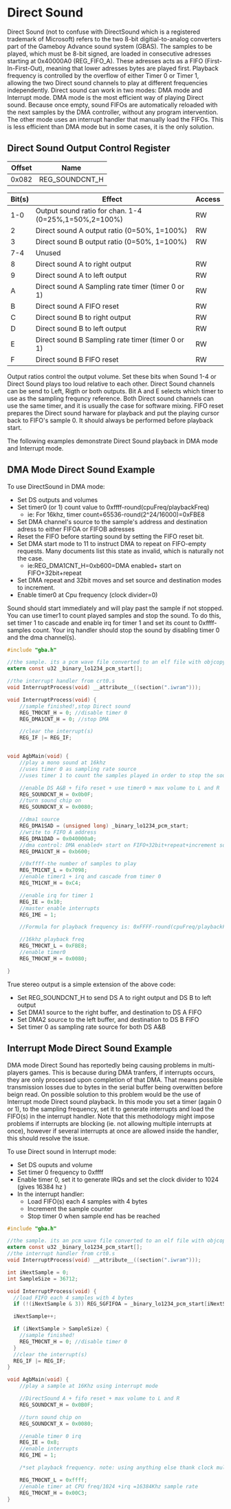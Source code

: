 # Direct Sound

Direct Sound (not to confuse with DirectSound which is a registered trademark of Microsoft) refers to the two 8-bit digitial-to-analog converters part of the Gameboy Advance sound system (GBAS). The samples to be played, which must be 8-bit signed, are loaded in consecutive adresses starting at 0x40000A0 (REG_FIFO_A). These adresses acts as a FIFO (First-In-First-Out), meaning that lower adresses bytes are played first. Playback frequency is controlled by the overflow of either Timer 0 or Timer 1, allowing the two Direct sound channels to play at different frequencies independently. Direct sound can work in two modes: DMA mode and Interrupt mode. DMA mode is the most efficient way of playing Direct sound. Because once empty, sound FIFOs are automatically reloaded with the next samples by the DMA controller, without any program intervention. The other mode uses an interrupt handler that manually load the FIFOs. This is less efficient than DMA mode but in some cases, it is the only solution.

## Direct Sound Output Control Register

| Offset | Name           |
| ------ | -------------- |
| 0x082  | REG_SOUNDCNT_H |

| Bit(s) | Effect                                                | Access |
| ------ | ----------------------------------------------------- | ------ |
| 1-0    | Output sound ratio for chan. 1-4 (0=25%,1=50%,2=100%) | RW     |
| 2      | Direct sound A output ratio (0=50%, 1=100%)           | RW     |
| 3      | Direct sound B output ratio (0=50%, 1=100%)           | RW     |
| 7-4    | Unused                                                |        |
| 8      | Direct sound A to right output                        | RW     |
| 9      | Direct sound A to left output                         | RW     |
| A      | Direct sound A Sampling rate timer (timer 0 or 1)     | RW     |
| B      | Direct sound A FIFO reset                             | RW     |
| C      | Direct sound B to right output                        | RW     |
| D      | Direct sound B to left output                         | RW     |
| E      | Direct sound B Sampling rate timer (timer 0 or 1)     | RW     |
| F      | Direct sound B FIFO reset                             | RW     |

Output ratios control the output volume. Set these bits when Sound 1-4 or Direct Sound plays too loud relative to each other. Direct Sound channels can be send to Left, Rigth or both outputs. Bit A and E selects which timer to use as the sampling frequncy reference. Both Direct sound channels can use the same timer, and it is usually the case for software mixing. FIFO reset prepares the Direct sound harware for playback and put the playing cursor back to FIFO's sample 0. It should always be performed before playback start.

The following examples demonstrate Direct Sound playback in DMA mode and Interrupt mode.

## DMA Mode Direct Sound Example

To use DirectSound in DMA mode:

- Set DS outputs and volumes
- Set timer0 (or 1) count value to 0xffff-round(cpuFreq/playbackFreq)
  - ie: For 16khz, timer count=65536-round(2^24/16000)=0xFBE8
- Set DMA channel's source to the sample's address and destination adress to either FIFOA or FIFOB adresses
- Reset the FIFO before starting sound by setting the FIFO reset bit.
- Set DMA start mode to 11 to instruct DMA to repeat on FIFO-empty requests. Many documents list this state as invalid, which is naturally not the case.
  - ie:REG_DMA1CNT_H=0xb600=DMA enabled+ start on FIFO+32bit+repeat
- Set DMA repeat and 32bit moves and set source and destination modes to increment.
- Enable timer0 at Cpu frequency (clock divider=0)

Sound should start immediately and will play past the sample if not stopped. You can use timer1 to count played samples and stop the sound. To do this, set timer 1 to cascade and enable irq for timer 1 and set its count to 0xffff-samples count. Your irq handler should stop the sound by disabling timer 0 and the dma channel(s).

```C
#include "gba.h"

//the sample. its a pcm wave file converted to an elf file with objcopyroda.exe (devrs.com/gba)
extern const u32 _binary_lo1234_pcm_start[];

//the interrupt handler from crt0.s
void InterruptProcess(void) __attribute__((section(".iwram")));

void InterruptProcess(void) {
    //sample finished!,stop Direct sound
    REG_TM0CNT_H = 0; //disable timer 0
    REG_DMA1CNT_H = 0; //stop DMA

    //clear the interrupt(s)
    REG_IF |= REG_IF;


void AgbMain(void) {
    //play a mono sound at 16khz
    //uses timer 0 as sampling rate source
    //uses timer 1 to count the samples played in order to stop the sound

    //enable DS A&B + fifo reset + use timer0 + max volume to L and R
    REG_SOUNDCNT_H = 0x0b0F;
    //turn sound chip on
    REG_SOUNDCNT_X = 0x0080;

    //dma1 source
    REG_DMA1SAD = (unsigned long) _binary_lo1234_pcm_start;
    //write to FIFO A address
    REG_DMA1DAD = 0x040000a0;
    //dma control: DMA enabled+ start on FIFO+32bit+repeat+increment source&dest
    REG_DMA1CNT_H = 0xb600;

    //0xffff-the number of samples to play
    REG_TM1CNT_L = 0x7098;
    //enable timer1 + irq and cascade from timer 0
    REG_TM1CNT_H = 0xC4;

    //enable irq for timer 1
    REG_IE = 0x10;
    //master enable interrupts
    REG_IME = 1;

    //Formula for playback frequency is: 0xFFFF-round(cpuFreq/playbackFreq)

    //16khz playback freq
    REG_TM0CNT_L = 0xFBE8;
    //enable timer0
    REG_TM0CNT_H = 0x0080;

}
```

True stereo output is a simple extension of the above code:

- Set REG_SOUNDCNT_H to send DS A to right output and DS B to left output
- Set DMA1 source to the right buffer, and destination to DS A FIFO
- Set DMA2 source to the left buffer, and destination to DS B FIFO
- Set timer 0 as sampling rate source for both DS A&B

## Interrupt Mode Direct Sound Example

DMA mode Direct Sound has reportedly being causing problems in multi-players games. This is because during DMA tranfers, if interrupts occurs, they are only processed upon completion of that DMA. That means possible transmission losses due to bytes in the serial buffer being overwitten before beign read. On possible solution to this problem would be the use of Interrupt mode Direct sound playback. In this mode you set a timer (again 0 or 1), to the sampling frequency, set it to generate interrupts and load the FIFO(s) in the interrupt handler. Note that this methodology might impose problems if interrupts are blocking (ie. not allowing multiple interrupts at once), however if several interrupts at once are allowed inside the handler, this should resolve the issue.

To use Direct sound in Interrupt mode:

- Set DS ouputs and volume
- Set timer 0 frequency to 0xffff
- Enable timer 0, set it to generate IRQs and set the clock divider to 1024 (gives 16384 hz )
- In the interrupt handler:
  - Load FIFO(s) each 4 samples with 4 bytes
  - Increment the sample counter
  - Stop timer 0 when sample end has be reached

```C
#include "gba.h"

//the sample. its an pcm wave file converted to an elf file with objcopyroda.exe (devrs.com/gba)
extern const u32 _binary_lo1234_pcm_start[];
//the interrupt handler from crt0.s
void InterruptProcess(void) __attribute__((section(".iwram")));

int iNextSample = 0;
int SampleSize = 36712;

void InterruptProcess(void) {
  //load FIFO each 4 samples with 4 bytes
  if (!(iNextSample & 3)) REG_SGFIFOA = _binary_lo1234_pcm_start[iNextSample >> 2];

  iNextSample++;

  if (iNextSample > SampleSize) {
    //sample finished!
    REG_TM0CNT_H = 0; //disable timer 0
  }
  //clear the interrupt(s)
  REG_IF |= REG_IF;
}

void AgbMain(void) {
    //play a sample at 16Khz using interrupt mode

    //DirectSound A + fifo reset + max volume to L and R
    REG_SOUNDCNT_H = 0x0B0F;

    //turn sound chip on
    REG_SOUNDCNT_X = 0x0080;

    //enable timer 0 irq
    REG_IE = 0x8;
    //enable interrupts
    REG_IME = 1;

    /*set playback frequency. note: using anything else thank clock multipliers to serve as sample frequencies tends to generate distortion in the output. It has probably to do with timing and FIFO reloading. More testing need to be done. */

    REG_TM0CNT_L = 0xffff;
    //enable timer at CPU freq/1024 +irq =16384Khz sample rate
    REG_TM0CNT_H = 0x00C3;
}
```
